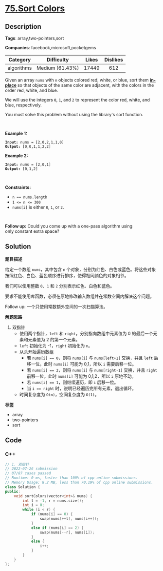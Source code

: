 # [75.Sort Colors](https://leetcode.com/problems/sort-colors/description/)

## Description

**Tags**: array,two-pointers,sort

**Companies**: facebook,microsoft,pocketgems

|  Category  |   Difficulty    | Likes | Dislikes |
| :--------: | :-------------: | :---: | :------: |
| algorithms | Medium (61.43%) | 17449 |   612    |

<p>Given an array <code>nums</code> with <code>n</code> objects colored red, white, or blue, sort them <strong><a href="https://en.wikipedia.org/wiki/In-place_algorithm" target="_blank">in-place</a> </strong>so that objects of the same color are adjacent, with the colors in the order red, white, and blue.</p>
<p>We will use the integers <code>0</code>, <code>1</code>, and <code>2</code> to represent the color red, white, and blue, respectively.</p>
<p>You must solve this problem without using the library&#39;s sort function.</p>
<p>&nbsp;</p>
<p><strong class="example">Example 1:</strong></p>
<pre><code><strong>Input:</strong> nums = [2,0,2,1,1,0]
<strong>Output:</strong> [0,0,1,1,2,2]</code></pre>
<p><strong class="example">Example 2:</strong></p>
<pre><code><strong>Input:</strong> nums = [2,0,1]
<strong>Output:</strong> [0,1,2]</code></pre>
<p>&nbsp;</p>
<p><strong>Constraints:</strong></p>
<ul>
  <li><code>n == nums.length</code></li>
  <li><code>1 &lt;= n &lt;= 300</code></li>
  <li><code>nums[i]</code> is either <code>0</code>, <code>1</code>, or <code>2</code>.</li>
</ul>
<p>&nbsp;</p>
<p><strong>Follow up:</strong>&nbsp;Could you come up with a one-pass algorithm using only&nbsp;constant extra space?</p>

## Solution

**题目描述**

给定一个数组 `nums`，其中包含 `n` 个对象，分别为红色、白色或蓝色。将这些对象按照红色、白色、蓝色顺序进行排序，使得相同颜色的对象相邻。

我们可以使用整数 `0`、`1` 和 `2` 分别表示红色、白色和蓝色。

要求不能使用库函数，必须在原地修改输入数组并在常数空间内解决这个问题。

Follow up: 一个只使用常数额外空间的一次扫描算法。

**解题思路**

1. 双指针
   - 使用两个指针，`left` 和 `right`，分别指向数组中元素值为 0 的最后一个元素和元素值为 2 的第一个元素。
   - `left` 初始化为 -1，`right` 初始化为 `n`。
   - 从头开始遍历数组
     - 若 `nums[i] == 0`，则将 `nums[i]` 与 `nums[left+1]` 交换，并且 `left` 后移一位。此时 `nums[i]` 可能为 0,1，所以 `i` 需要后移一位。
     - 若 `nums[i] == 2`，则将 `nums[i]` 与 `nums[right-1]` 交换，并且 `right` 前移一位。此时 `nums[i]` 可能为 0,1,2，所以 `i` 原地不动。
     - 若 `nums[i] == 1`，则继续遍历，即 `i` 后移一位。
     - 当 `i == right` 时，说明已经遍历完所有元素，退出循环。
   - 时间复杂度为 `O(n)`，空间复杂度为 `O(1)`。

**标签**

- array
- two-pointers
- sort

<!-- code start -->
## Code

### C++

```cpp
// 1. 双指针
// 2022-07-26 submission
// 87/87 cases passed
// Runtime: 0 ms, faster than 100% of cpp online submissions.
// Memory Usage: 8.2 MB, less than 70.19% of cpp online submissions.
class Solution {
public:
    void sortColors(vector<int>& nums) {
        int l = -1, r = nums.size();
        int i = 0;
        while (i < r) {
            if (nums[i] == 0) {
                swap(nums[++l], nums[i++]);
            }
            else if (nums[i] == 2) {
                swap(nums[--r], nums[i]);
            }
            else {
                i++;
            }
        }
    }
};
```

<!-- code end -->
